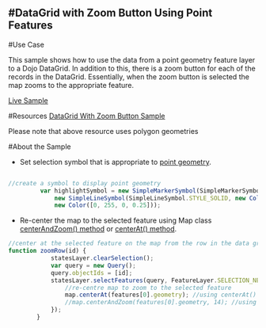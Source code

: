 #DataGrid with Zoom Button Using Point Features
--------------------------------------------------------------------------
#Use Case

This sample shows how to use the data from a point geometry feature layer to a Dojo DataGrid. In addition to this, there is a zoom button for each of the records in the DataGrid. Essentially, when the zoom button is selected the map zooms to the appropriate feature.

[Live Sample](http://esri.github.io/developer-support/web-js/datagrid-with-zoom-button-point-feature/index.html)

#Resources
[DataGrid With Zoom Button Sample](https://developers.arcgis.com/javascript/jssamples/fl_zoomgrid.html)

Please note that above resource uses polygon geometries

#About the Sample
* Set selection symbol that is appropriate to [point geometry](https://developers.arcgis.com/javascript/jsapi/symbol-amd.html).

```javascript

//create a symbol to display point geometry
         var highlightSymbol = new SimpleMarkerSymbol(SimpleMarkerSymbol.STYLE_SQUARE, 10,
             new SimpleLineSymbol(SimpleLineSymbol.STYLE_SOLID, new Color([255, 0, 0]), 1),
             new Color([0, 255, 0, 0.25]));
```

* Re-center the map to the selected feature using Map class [centerAndZoom() method](https://developers.arcgis.com/javascript/jsapi/map.html#centerandzoom) or [centerAt() method](https://developers.arcgis.com/javascript/jsapi/map.html#centerat).

```javascript
//center at the selected feature on the map from the row in the data grid
function zoomRow(id) {
            statesLayer.clearSelection();
            var query = new Query();
            query.objectIds = [id];
            statesLayer.selectFeatures(query, FeatureLayer.SELECTION_NEW, function(features) {
                //re-centre map to zoom to the selected feature
                map.centerAt(features[0].geometry); //using centerAt()
                //map.centerAndZoom(features[0].geometry, 14); //using centerAndZoom()
            });
        }

```
